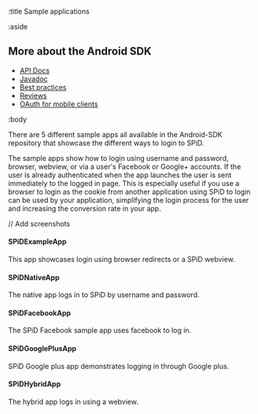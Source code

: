 :title Sample applications

:aside

## More about the Android SDK

- [API Docs](/sdks/android/api-docs/)
- [Javadoc](/sdks/android/javadoc)
- [Best practices](/sdks/android/best-practices/)
- [Reviews](/sdks/androis/reviews/)
- [OAuth for mobile clients](/oauth-authentication-on-mobile-devices)

:body

There are 5 different sample apps all available in the Android-SDK repository that showcase the different ways to login to SPiD.

The sample apps show how to login using username and password, browser, webview, or via a user's Facebook or Google+ accounts. If the user is already authenticated when the app launches the user is sent immediately to the logged in page. This is especially useful if you use a browser to login as the cookie from another application using SPiD to login can be used by your application, simplifying the login process for the user and increasing the conversion rate in your app.

// Add screenshots

#### SPiDExampleApp

This app showcases login using browser redirects or a SPiD webview.

#### SPiDNativeApp

The native app logs in to SPiD by username and password.

#### SPiDFacebookApp

The SPiD Facebook sample app uses facebook to log in.

#### SPiDGooglePlusApp

SPiD Google plus app demonstrates logging in through Google plus.

#### SPiDHybridApp

The hybrid app logs in using a webview.

